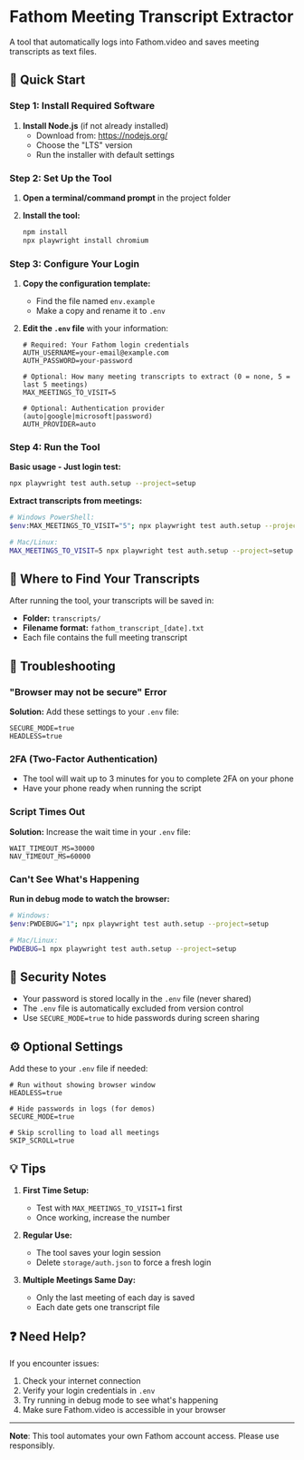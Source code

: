 # Fathom Meeting Transcript Extractor

A tool that automatically logs into Fathom.video and saves meeting transcripts as text files.

## 🚀 Quick Start

### Step 1: Install Required Software

1. **Install Node.js** (if not already installed)
   - Download from: https://nodejs.org/
   - Choose the "LTS" version
   - Run the installer with default settings

### Step 2: Set Up the Tool

1. **Open a terminal/command prompt** in the project folder

2. **Install the tool:**
   ```bash
   npm install
   npx playwright install chromium
   ```

### Step 3: Configure Your Login

1. **Copy the configuration template:**
   - Find the file named `env.example`
   - Make a copy and rename it to `.env`

2. **Edit the `.env` file** with your information:
   ```env
   # Required: Your Fathom login credentials
   AUTH_USERNAME=your-email@example.com
   AUTH_PASSWORD=your-password
   
   # Optional: How many meeting transcripts to extract (0 = none, 5 = last 5 meetings)
   MAX_MEETINGS_TO_VISIT=5
   
   # Optional: Authentication provider (auto|google|microsoft|password)
   AUTH_PROVIDER=auto
   ```

### Step 4: Run the Tool

**Basic usage - Just login test:**
```bash
npx playwright test auth.setup --project=setup
```

**Extract transcripts from meetings:**
```bash
# Windows PowerShell:
$env:MAX_MEETINGS_TO_VISIT="5"; npx playwright test auth.setup --project=setup

# Mac/Linux:
MAX_MEETINGS_TO_VISIT=5 npx playwright test auth.setup --project=setup
```

## 📁 Where to Find Your Transcripts

After running the tool, your transcripts will be saved in:
- **Folder:** `transcripts/`
- **Filename format:** `fathom_transcript_[date].txt`
- Each file contains the full meeting transcript

## 🔧 Troubleshooting

### "Browser may not be secure" Error
**Solution:** Add these settings to your `.env` file:
```
SECURE_MODE=true
HEADLESS=true
```

### 2FA (Two-Factor Authentication)
- The tool will wait up to 3 minutes for you to complete 2FA on your phone
- Have your phone ready when running the script

### Script Times Out
**Solution:** Increase the wait time in your `.env` file:
```
WAIT_TIMEOUT_MS=30000
NAV_TIMEOUT_MS=60000
```

### Can't See What's Happening
**Run in debug mode to watch the browser:**
```bash
# Windows:
$env:PWDEBUG="1"; npx playwright test auth.setup --project=setup

# Mac/Linux:
PWDEBUG=1 npx playwright test auth.setup --project=setup
```

## 🔐 Security Notes

- Your password is stored locally in the `.env` file (never shared)
- The `.env` file is automatically excluded from version control
- Use `SECURE_MODE=true` to hide passwords during screen sharing

## ⚙️ Optional Settings

Add these to your `.env` file if needed:

```env
# Run without showing browser window
HEADLESS=true

# Hide passwords in logs (for demos)
SECURE_MODE=true

# Skip scrolling to load all meetings
SKIP_SCROLL=true
```

## 💡 Tips

1. **First Time Setup:**
   - Test with `MAX_MEETINGS_TO_VISIT=1` first
   - Once working, increase the number

2. **Regular Use:**
   - The tool saves your login session
   - Delete `storage/auth.json` to force a fresh login

3. **Multiple Meetings Same Day:**
   - Only the last meeting of each day is saved
   - Each date gets one transcript file

## ❓ Need Help?

If you encounter issues:
1. Check your internet connection
2. Verify your login credentials in `.env`
3. Try running in debug mode to see what's happening
4. Make sure Fathom.video is accessible in your browser

---

**Note**: This tool automates your own Fathom account access. Please use responsibly.